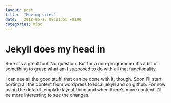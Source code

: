 ```yaml
---
layout: post
title:  "Moving sites"
date:   2018-05-27 09:21:55 +0100
categories: Misc
---
```


# Jekyll does my head in

Sure it's a great tool. No question. But for a non-programmer
it's a bit of something to grasp what am I supposed to do
with all that functionality.

I can see all the good stuff, that can be done with it, though.
Soon I'll start porting all the content from wordpress to local jekyll
and on github. For now using the default template layout thing and
when there's more content it'll be more interesting to see the changes.

